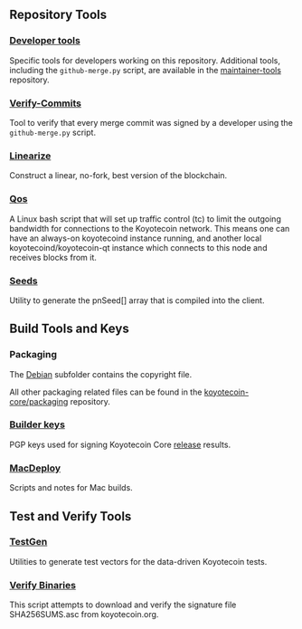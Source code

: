 Repository Tools
---------------------

### [Developer tools](/contrib/devtools) ###
Specific tools for developers working on this repository.
Additional tools, including the `github-merge.py` script, are available in the [maintainer-tools](https://github.com/koyotecoin-core/koyotecoin-maintainer-tools) repository.

### [Verify-Commits](/contrib/verify-commits) ###
Tool to verify that every merge commit was signed by a developer using the `github-merge.py` script.

### [Linearize](/contrib/linearize) ###
Construct a linear, no-fork, best version of the blockchain.

### [Qos](/contrib/qos) ###

A Linux bash script that will set up traffic control (tc) to limit the outgoing bandwidth for connections to the Koyotecoin network. This means one can have an always-on koyotecoind instance running, and another local koyotecoind/koyotecoin-qt instance which connects to this node and receives blocks from it.

### [Seeds](/contrib/seeds) ###
Utility to generate the pnSeed[] array that is compiled into the client.

Build Tools and Keys
---------------------

### Packaging ###
The [Debian](/contrib/debian) subfolder contains the copyright file.

All other packaging related files can be found in the [koyotecoin-core/packaging](https://github.com/koyotecoin-core/packaging) repository.

### [Builder keys](/contrib/builder-keys)
PGP keys used for signing Koyotecoin Core [release](/doc/release-process.md) results.

### [MacDeploy](/contrib/macdeploy) ###
Scripts and notes for Mac builds.

Test and Verify Tools
---------------------

### [TestGen](/contrib/testgen) ###
Utilities to generate test vectors for the data-driven Koyotecoin tests.

### [Verify Binaries](/contrib/verifybinaries) ###
This script attempts to download and verify the signature file SHA256SUMS.asc from koyotecoin.org.
